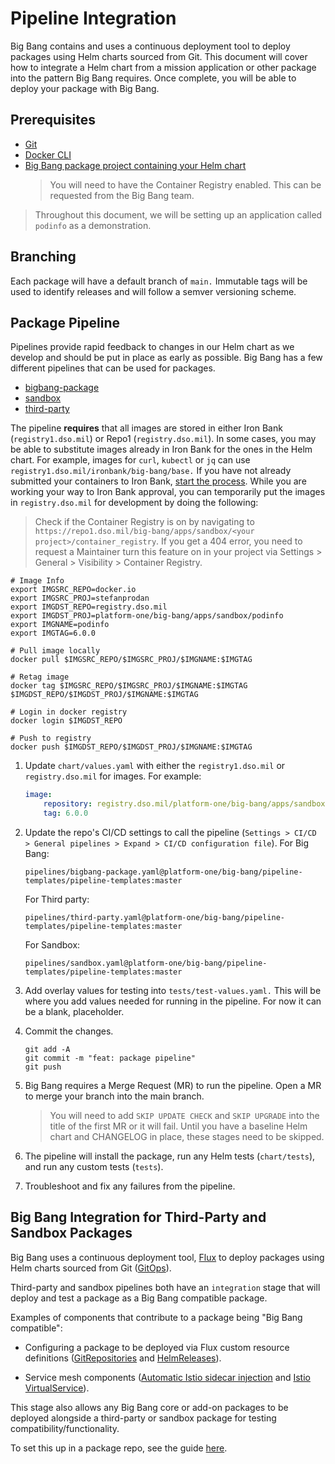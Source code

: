 # Pipeline Integration

Big Bang contains and uses a continuous deployment tool to deploy packages using Helm charts sourced from Git. This document will cover how to integrate a Helm chart from a mission application or other package into the pattern Big Bang requires. Once complete, you will be able to deploy your package with Big Bang.

## Prerequisites

* [Git](https://git-scm.com/book/en/v2/Getting-Started-Installing-Git)
* [Docker CLI](https://docs.docker.com/get-docker/)
* [Big Bang package project containing your Helm chart](./upstream.md)
   > You will need to have the Container Registry enabled. This can be requested from the Big Bang team.

> Throughout this document, we will be setting up an application called `podinfo` as a demonstration.

## Branching

Each package will have a default branch of `main.` Immutable tags will be used to identify releases and will follow a semver versioning scheme. 

## Package Pipeline

Pipelines provide rapid feedback to changes in our Helm chart as we develop and should be put in place as early as possible. Big Bang has a few different pipelines that can be used for packages.

* [bigbang-package](https://repo1.dso.mil/big-bang/pipeline-templates/pipeline-templates/-/blob/master/pipelines/bigbang-package.yaml)
* [sandbox](https://repo1.dso.mil/big-bang/pipeline-templates/pipeline-templates/-/blob/master/pipelines/sandbox.yaml)
* [third-party](https://repo1.dso.mil/big-bang/pipeline-templates/pipeline-templates/-/blob/master/pipelines/third-party.yaml)


The pipeline **requires** that all images are stored in either Iron Bank (`registry1.dso.mil`) or Repo1 (`registry.dso.mil`). In some cases, you may be able to substitute images already in Iron Bank for the ones in the Helm chart. For example, images for `curl`, `kubectl` or `jq` can use `registry1.dso.mil/ironbank/big-bang/base.`  If you have not already submitted your containers to Iron Bank, [start the process](https://repo1.dso.mil/dsop/dccscr/-/blob/master/README.md). While you are working your way to Iron Bank approval, you can temporarily put the images in `registry.dso.mil` for development by doing the following:

> Check if the Container Registry is on by navigating to `https://repo1.dso.mil/big-bang/apps/sandbox/<your project>/container_registry`. If you get a 404 error, you need to request a Maintainer turn this feature on in your project via Settings > General > Visibility > Container Registry.

```shell
# Image Info
export IMGSRC_REPO=docker.io
export IMGSRC_PROJ=stefanprodan
export IMGDST_REPO=registry.dso.mil
export IMGDST_PROJ=platform-one/big-bang/apps/sandbox/podinfo
export IMGNAME=podinfo
export IMGTAG=6.0.0

# Pull image locally
docker pull $IMGSRC_REPO/$IMGSRC_PROJ/$IMGNAME:$IMGTAG

# Retag image
docker tag $IMGSRC_REPO/$IMGSRC_PROJ/$IMGNAME:$IMGTAG $IMGDST_REPO/$IMGDST_PROJ/$IMGNAME:$IMGTAG

# Login in docker registry
docker login $IMGDST_REPO

# Push to registry
docker push $IMGDST_REPO/$IMGDST_PROJ/$IMGNAME:$IMGTAG
```

1. Update `chart/values.yaml` with either the `registry1.dso.mil` or `registry.dso.mil` for images.  For example:
    ```yaml
    image:
        repository: registry.dso.mil/platform-one/big-bang/apps/sandbox/podinfo/podinfo
        tag: 6.0.0
    ```

1. Update the repo's CI/CD settings to call the pipeline (`Settings > CI/CD > General pipelines > Expand > CI/CD configuration file`).
    For Big Bang:

    ```plaintext
    pipelines/bigbang-package.yaml@platform-one/big-bang/pipeline-templates/pipeline-templates:master
    ```

    For Third party:

    ```plaintext
    pipelines/third-party.yaml@platform-one/big-bang/pipeline-templates/pipeline-templates:master
    ```

    For Sandbox:

    ```plaintext
    pipelines/sandbox.yaml@platform-one/big-bang/pipeline-templates/pipeline-templates:master
    ```

1. Add overlay values for testing into `tests/test-values.yaml.` This will be where you add values needed for running in the pipeline. For now it can be a blank, placeholder.

1. Commit the changes.

    ```shell
    git add -A
    git commit -m "feat: package pipeline"
    git push
    ```

1. Big Bang requires a Merge Request (MR) to run the pipeline. Open a MR to merge your branch into the main branch.

    > You will need to add `SKIP UPDATE CHECK` and `SKIP UPGRADE` into the title of the first MR or it will fail. Until you have a baseline Helm chart and CHANGELOG in place, these stages need to be skipped.

1. The pipeline will install the package, run any Helm tests (`chart/tests`), and run any custom tests (`tests`).

1. Troubleshoot and fix any failures from the pipeline.

## Big Bang Integration for Third-Party and Sandbox Packages

Big Bang uses a continuous deployment tool, [Flux](https://fluxcd.io) to deploy packages using Helm charts sourced from Git ([GitOps](https://www.weave.works/technologies/gitops/)).

Third-party and sandbox pipelines both have an `integration` stage that will deploy and test a package as a Big Bang compatible package. 

Examples of components that contribute to a package being "Big Bang compatible":

* Configuring a package to be deployed via Flux custom resource definitions ([GitRepositories](https://fluxcd.io/docs/components/source/gitrepositories/) and [HelmReleases](https://fluxcd.io/docs/components/helm/helmreleases/)).

* Service mesh components ([Automatic Istio sidecar injection](https://istio.io/latest/docs/setup/additional-setup/sidecar-injection/#automatic-sidecar-injection) and [Istio VirtualService](https://istio.io/latest/docs/reference/config/networking/virtual-service/)).
 
This stage also allows any Big Bang core or add-on packages to be deployed alongside a third-party or sandbox package for testing compatibility/functionality.

To set this up in a package repo, see the guide [here](./flux.md).
